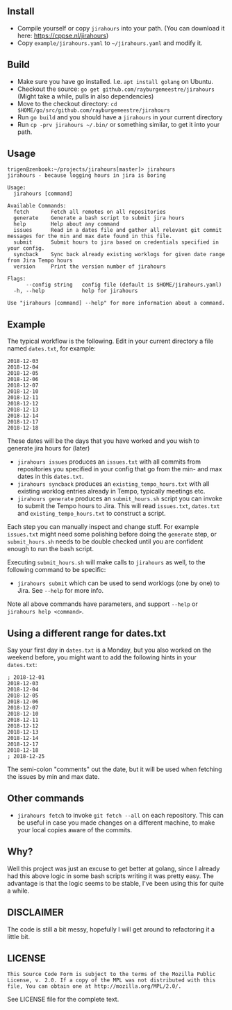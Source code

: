## Install

- Compile yourself or copy `jirahours` into your path. (You can download it here: https://cppse.nl/jirahours)
- Copy `example/jirahours.yaml` to `~/jirahours.yaml` and modify it.

## Build

- Make sure you have go installed. I.e. `apt install golang` on Ubuntu.
- Checkout the source: `go get github.com/rayburgemeestre/jirahours` (Might take a while, pulls in also dependencies)
- Move to the checkout directory: `cd $HOME/go/src/github.com/rayburgemeestre/jirahours` 
- Run `go build` and you should have a `jirahours` in your current directory
- Run `cp -prv jirahours ~/.bin/` or something similar, to get it into your path.

## Usage

	trigen@zenbook:~/projects/jirahours[master]> jirahours 
    jirahours - because logging hours in jira is boring

    Usage:
      jirahours [command]

    Available Commands:
      fetch       Fetch all remotes on all repositories
      generate    Generate a bash script to submit jira hours
      help        Help about any command
      issues      Read in a dates file and gather all relevant git commit messages for the min and max date found in this file.
      submit      Submit hours to jira based on credentials specified in your config.
      syncback    Sync back already existing worklogs for given date range from Jira Tempo hours
      version     Print the version number of jirahours

    Flags:
          --config string   config file (default is $HOME/jirahours.yaml)
      -h, --help            help for jirahours

    Use "jirahours [command] --help" for more information about a command.

## Example

The typical workflow is the following.
Edit in your current directory a file named `dates.txt`, for example:

    2018-12-03
    2018-12-04
    2018-12-05
    2018-12-06
    2018-12-07
    2018-12-10
    2018-12-11
    2018-12-12
    2018-12-13
    2018-12-14
    2018-12-17
    2018-12-18

These dates will be the days that you have worked and you wish to generate jira hours for (later)

- `jirahours issues` produces an `issues.txt` with all commits from repositories you specified in your config that go from the min- and max dates in this `dates.txt`.
- `jirahours syncback` produces an `existing_tempo_hours.txt` with all existing worklog entries already in Tempo, typically meetings etc. 
- `jirahours generate` produces an `submit_hours.sh` script you can invoke to submit the Tempo hours to Jira. This will read `issues.txt`, `dates.txt` and `existing_tempo_hours.txt` to construct a script.

Each step you can manually inspect and change stuff. For example `issues.txt` might need some polishing before doing the `generate` step,
 or `submit_hours.sh` needs to be double checked until you are confident enough to run the bash script.

Executing `submit_hours.sh` will make calls to `jirahours` as well, to the following command to be specific:

- `jirahours submit` which can be used to send worklogs (one by one) to Jira. See `--help` for more info.

Note all above commands have parameters, and support `--help` or `jirahours help <command>`.


## Using a different range for dates.txt

Say your first day in `dates.txt` is a Monday, but you also worked on the weekend before, you might want to add the following hints in your `dates.txt`:

    ; 2018-12-01
    2018-12-03
    2018-12-04
    2018-12-05
    2018-12-06
    2018-12-07
    2018-12-10
    2018-12-11
    2018-12-12
    2018-12-13
    2018-12-14
    2018-12-17
    2018-12-18
    ; 2018-12-25

The semi-colon "comments" out the date, but it will be used when fetching the issues by min and max date.

## Other commands

- `jirahours fetch` to invoke `git fetch --all` on each repository. This can be useful in case you made changes on a different machine, to make your local copies aware of the commits.

## Why?

Well this project was just an excuse to get better at golang, since I already had this above logic in some bash scripts writing it was pretty easy.
The advantage is that the logic seems to be stable, I've been using this for quite a while.

## DISCLAIMER

The code is still a bit messy, hopefully I will get around to refactoring it a little bit.

## LICENSE

    This Source Code Form is subject to the terms of the Mozilla Public                                                                  
    License, v. 2.0. If a copy of the MPL was not distributed with this                                                                  
    file, You can obtain one at http://mozilla.org/MPL/2.0/.                                                                             
  
See LICENSE file for the complete text.

